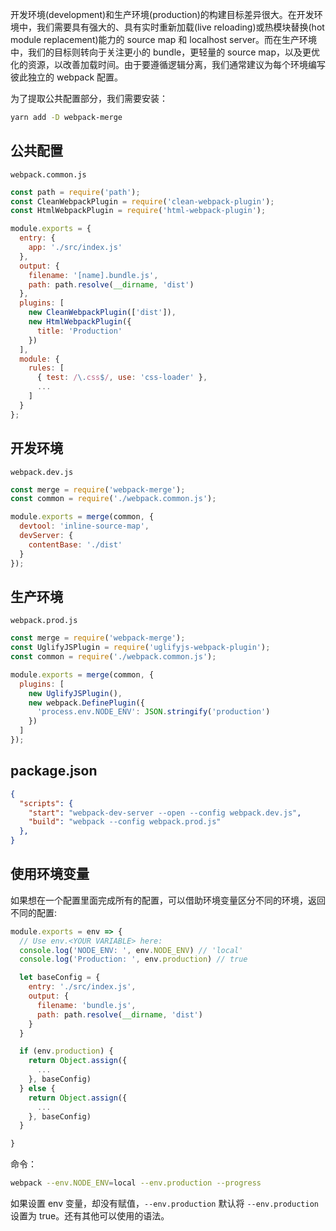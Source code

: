 开发环境(development)和生产环境(production)的构建目标差异很大。在开发环境中，我们需要具有强大的、具有实时重新加载(live reloading)或热模块替换(hot module replacement)能力的 source map 和 localhost server。而在生产环境中，我们的目标则转向于关注更小的 bundle，更轻量的 source map，以及更优化的资源，以改善加载时间。由于要遵循逻辑分离，我们通常建议为每个环境编写彼此独立的 webpack 配置。

为了提取公共配置部分，我们需要安装：
```bash
yarn add -D webpack-merge
```

<a name="aa8aec58"></a>
## 公共配置
`webpack.common.js`
```javascript
const path = require('path');
const CleanWebpackPlugin = require('clean-webpack-plugin');
const HtmlWebpackPlugin = require('html-webpack-plugin');

module.exports = {
  entry: {
    app: './src/index.js'
  },
  output: {
    filename: '[name].bundle.js',
    path: path.resolve(__dirname, 'dist')
  },
  plugins: [
    new CleanWebpackPlugin(['dist']),
    new HtmlWebpackPlugin({
      title: 'Production'
    })
  ],
  module: {
    rules: [
      { test: /\.css$/, use: 'css-loader' },
      ...
    ]
  }
};
```

<a name="29c80db5"></a>
## 开发环境
`webpack.dev.js`
```javascript
const merge = require('webpack-merge');
const common = require('./webpack.common.js');

module.exports = merge(common, {
  devtool: 'inline-source-map',
  devServer: {
    contentBase: './dist'
  }
});
```

<a name="173510b4"></a>
## 生产环境
`webpack.prod.js`
```javascript
const merge = require('webpack-merge');
const UglifyJSPlugin = require('uglifyjs-webpack-plugin');
const common = require('./webpack.common.js');

module.exports = merge(common, {
  plugins: [
    new UglifyJSPlugin(),
    new webpack.DefinePlugin({
      'process.env.NODE_ENV': JSON.stringify('production')
    })
  ]
});
```

<a name="package.json"></a>
## package.json
```json
{
  "scripts": {
    "start": "webpack-dev-server --open --config webpack.dev.js",
    "build": "webpack --config webpack.prod.js"
  },
}
```

<a name="f6cd2878"></a>
## 使用环境变量
如果想在一个配置里面完成所有的配置，可以借助环境变量区分不同的环境，返回不同的配置:
```javascript
module.exports = env => {
  // Use env.<YOUR VARIABLE> here:
  console.log('NODE_ENV: ', env.NODE_ENV) // 'local'
  console.log('Production: ', env.production) // true

  let baseConfig = {
    entry: './src/index.js',
    output: {
      filename: 'bundle.js',
      path: path.resolve(__dirname, 'dist')
    }
  }

  if (env.production) {
    return Object.assign({
      ...
    }, baseConfig)
  } else {
    return Object.assign({
      ...
    }, baseConfig)
  }

}
```

命令：
```bash
webpack --env.NODE_ENV=local --env.production --progress
```

如果设置 env 变量，却没有赋值，`--env.production` 默认将 `--env.production` 设置为 true。还有其他可以使用的语法。


